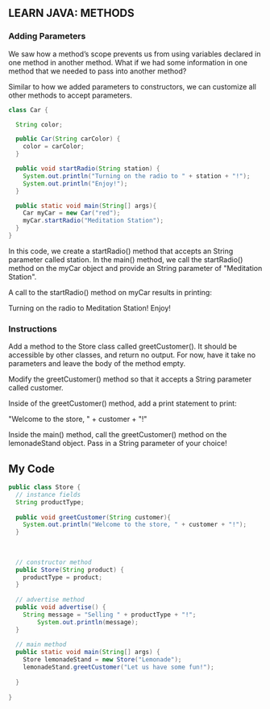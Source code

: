 ## LEARN JAVA: METHODS

### Adding Parameters

We saw how a method’s scope prevents us from using variables declared in one method in another method. What if we had some information in one method that we needed to pass into another method?

Similar to how we added parameters to constructors, we can customize all other methods to accept parameters.
```java
class Car {

  String color;

  public Car(String carColor) {
    color = carColor;         
  }

  public void startRadio(String station) {
    System.out.println("Turning on the radio to " + station + "!");
    System.out.println("Enjoy!");
  }

  public static void main(String[] args){
    Car myCar = new Car("red");
    myCar.startRadio("Meditation Station");
  }
}
```
In this code, we create a startRadio() method that accepts an String parameter called station. In the main() method, we call the startRadio() method on the myCar object and provide an String parameter of "Meditation Station".

A call to the startRadio() method on myCar results in printing:

Turning on the radio to Meditation Station!
Enjoy!

### Instructions

Add a method to the Store class called greetCustomer(). It should be accessible by other classes, and return no output. For now, have it take no parameters and leave the body of the method empty.

Modify the greetCustomer() method so that it accepts a String parameter called customer.

Inside of the greetCustomer() method, add a print statement to print:

"Welcome to the store, " + customer + "!"

Inside the main() method, call the greetCustomer() method on the lemonadeStand object. Pass in a String parameter of your choice!

## My Code
```java
public class Store {
  // instance fields
  String productType;
  
  public void greetCustomer(String customer){
    System.out.println("Welcome to the store, " + customer + "!");   
  }
  
  
  
  // constructor method
  public Store(String product) {
    productType = product;
  }
  
  // advertise method
  public void advertise() {
    String message = "Selling " + productType + "!";
		System.out.println(message);
  }
  
  // main method
  public static void main(String[] args) {
    Store lemonadeStand = new Store("Lemonade");
    lemonadeStand.greetCustomer("Let us have some fun!");
     
  }
  
}
```
